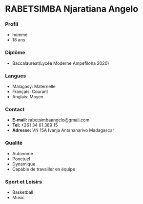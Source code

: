 #            **RABETSIMBA Njaratiana Angelo**

### Profil

- homme
- 18 ans

### Diplôme

- Baccalauréat(Lycée Moderne Ampefiloha 2020)

### Langues

- Malagasy: Maternelle
- Français: Courant
- Anglais: Moyen

### Contact

- **E-mail:**  rabetsimbaangelo@gmail.com
- **Tel:** +261 34 61 389 15
- **Adresse:**  VN 15A Ivanja Antananarivo Madagascar

### Qualité 

- Autonome
- Ponctuel
- Dynamique
- Capable de travailler en équipe

### Sport et Loisirs

- Basketball
- Music

